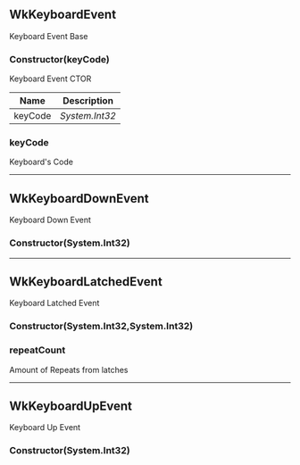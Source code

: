 ## WkKeyboardEvent

Keyboard Event Base

### Constructor(keyCode)

Keyboard Event CTOR

| Name | Description |
| ---- | ----------- |
| keyCode | *System.Int32*<br> |

### keyCode

Keyboard's Code

---


## WkKeyboardDownEvent

Keyboard Down Event

### Constructor(System.Int32)

---

## WkKeyboardLatchedEvent

Keyboard Latched Event

### Constructor(System.Int32,System.Int32)

### repeatCount

Amount of Repeats from latches

---

## WkKeyboardUpEvent

Keyboard Up Event

### Constructor(System.Int32)
